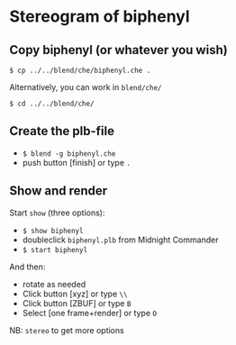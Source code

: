 # Stereogram of biphenyl

## Copy biphenyl (or whatever you wish)

`$ cp ../../blend/che/biphenyl.che .`

Alternatively, you can work in `blend/che/`

`$ cd ../../blend/che/`

## Create the plb-file

* `$ blend -g biphenyl.che`
* push button [finish] or type `.`

## Show and render

Start `show` (three options):
* `$ show biphenyl`
* doubleclick `biphenyl.plb` from Midnight Commander
* `$ start biphenyl`

And then:
* rotate as needed
* Click button [xyz] or type `\\`
* Click button [ZBUF] or type `B`
* Select [one frame+render] or type `O`

NB: `stereo` to get more options

